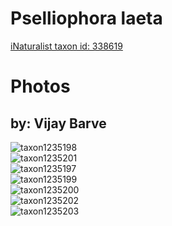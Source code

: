 
Pselliophora laeta
==================
  
[iNaturalist taxon id: 338619](https://www.inaturalist.org/taxa/338619)
# Photos

## by: Vijay Barve
  
![taxon1235198](https://inaturalist-open-data.s3.amazonaws.com/photos/1331466/medium.JPG)  
![taxon1235201](https://inaturalist-open-data.s3.amazonaws.com/photos/1331469/medium.JPG)  
![taxon1235197](https://inaturalist-open-data.s3.amazonaws.com/photos/1331465/medium.JPG)  
![taxon1235199](https://inaturalist-open-data.s3.amazonaws.com/photos/1331467/medium.JPG)  
![taxon1235200](https://inaturalist-open-data.s3.amazonaws.com/photos/1331468/medium.JPG)  
![taxon1235202](https://inaturalist-open-data.s3.amazonaws.com/photos/1331470/medium.JPG)  
![taxon1235203](https://inaturalist-open-data.s3.amazonaws.com/photos/1331471/medium.JPG)
